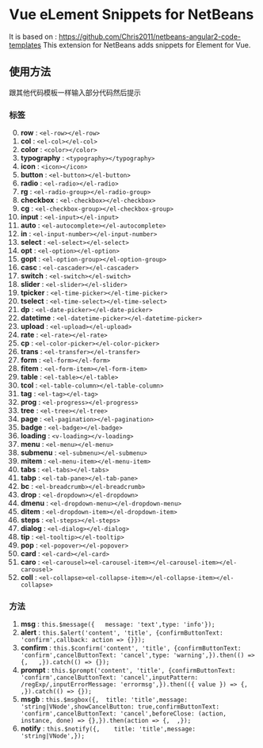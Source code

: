 <h1>Vue  eLement   Snippets for NetBeans</h1>


It is based on    : <a href="https://github.com/Chris2011/netbeans-angular2-code-templates">https://github.com/Chris2011/netbeans-angular2-code-templates</a>
This extension for NetBeans adds snippets for Element for Vue.


<h2>使用方法</h2>
跟其他代码模板一样输入部分代码然后提示

<h3>标签</h3>

0. **row** : `<el-row></el-row>`
1. **col** : `<el-col></el-col>`
2. **color** : `<color></color>`
3. **typography** : `<typography></typography>`
4. **icon** : `<icon></icon>`
5. **button** : `<el-button></el-button>`
6. **radio** : `<el-radio></el-radio>`
7. **rg** : `<el-radio-group></el-radio-group>`
8. **checkbox** : `<el-checkbox></el-checkbox>`
9. **cg** : `<el-checkbox-group></el-checkbox-group>`
10. **input** : `<el-input></el-input>`
11. **auto** : `<el-autocomplete></el-autocomplete>`
12. **in** : `<el-input-number></el-input-number>`
13. **select** : `<el-select></el-select>`
14. **opt** : `<el-option></el-option>`
15. **gopt** : `<el-option-group></el-option-group>`
16. **casc** : `<el-cascader></el-cascader>`
17. **switch** : `<el-switch></el-switch>`
18. **slider** : `<el-slider></el-slider>`
19. **tpicker** : `<el-time-picker></el-time-picker>`
20. **tselect** : `<el-time-select></el-time-select>`
21. **dp** : `<el-date-picker></el-date-picker>`
22. **datetime** : `<el-datetime-picker></el-datetime-picker>`
23. **upload** : `<el-upload></el-upload>`
24. **rate** : `<el-rate></el-rate>`
25. **cp** : `<el-color-picker></el-color-picker>`
26. **trans** : `<el-transfer></el-transfer>`
27. **form** : `<el-form></el-form>`
28. **fitem** : `<el-form-item></el-form-item>`
29. **table** : `<el-table></el-table>`
30. **tcol** : `<el-table-column></el-table-column>`
31. **tag** : `<el-tag></el-tag>`
32. **prog** : `<el-progress></el-progress>`
33. **tree** : `<el-tree></el-tree>`
34. **page** : `<el-pagination></el-pagination>`
35. **badge** : `<el-badge></el-badge>`
36. **loading** : `<v-loading></v-loading>`
37. **menu** : `<el-menu></el-menu>`
38. **submenu** : `<el-submenu></el-submenu>`
39. **mitem** : `<el-menu-item></el-menu-item>`
40. **tabs** : `<el-tabs></el-tabs>`
41. **tabp** : `<el-tab-pane></el-tab-pane>`
42. **bc** : `<el-breadcrumb></el-breadcrumb>`
43. **drop** : `<el-dropdown></el-dropdown>`
44. **dmenu** : `<el-dropdown-menu></el-dropdown-menu>`
45. **ditem** : `<el-dropdown-item></el-dropdown-item>`
46. **steps** : `<el-steps></el-steps>`
47. **dialog** : `<el-dialog></el-dialog>`
48. **tip** : `<el-tooltip></el-tooltip>`
49. **pop** : `<el-popover></el-popover>`
50. **card** : `<el-card></el-card>`
51. **caro** : `<el-carousel><el-carousel-item></el-carousel-item></el-carousel>`
52. **coll** : `<el-collapse><el-collapse-item></el-collapse-item></el-collapse>`

<h3>方法</h3>

1. **msg** : `this.$message({	message: 'text',type: 'info'});`
2. **alert** : `this.$alert('content', 'title', {confirmButtonText: 'confirm',callback: action => {}});`
3. **confirm** : `this.$confirm('content', 'title', {confirmButtonText: 'confirm',cancelButtonText: 'cancel',type: 'warning',}).then(() => {,	,}).catch(() => {});`
4. **prompt** : `this.$prompt('content', 'title', {confirmButtonText: 'confirm',cancelButtonText: 'cancel',inputPattern: /regExp/,inputErrorMessage: 'errormsg',}).then(({ value }) => {,	,}).catch(() => {});`
5. **msgb** : `this.$msgbox({,	title: 'title',message: 'string|VNode',showCancelButton: true,confirmButtonText: 'confirm',cancelButtonText: 'cancel',beforeClose: (action, instance, done) => {},}).then(action => {,	,});`
6. **notify** : `this.$notify({,	title: 'title',message: 'string|VNode',});`

